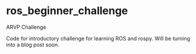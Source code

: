 # ros_beginner_challenge
ARVP Challenge

Code for introductory challenge for learning ROS and rospy.  Will be turning into a blog post soon.
